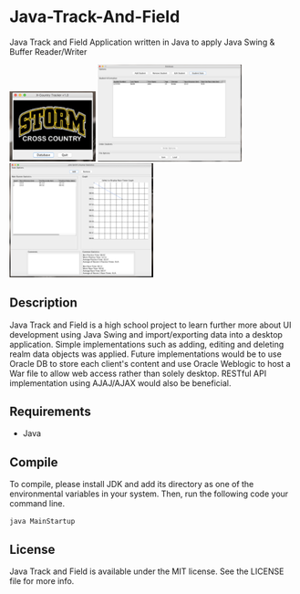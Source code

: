 # Java-Track-And-Field
Java Track and Field Application written in Java to apply Java Swing &amp; Buffer Reader/Writer

<img src="https://github.com/jnkfong/Java-Track-And-Field/blob/master/Java%20Track%20%26%20Field/screenshots/a.png" width="30%"> 
<img src="https://github.com/jnkfong/Java-Track-And-Field/blob/master/Java%20Track%20%26%20Field/screenshots/b.png" width="50%"> 
<img src="https://github.com/jnkfong/Java-Track-And-Field/blob/master/Java%20Track%20%26%20Field/screenshots/c.png" width="50%">

## Description
Java Track and Field is a high school project to learn further more about UI development using Java Swing and import/exporting data into a desktop application. Simple implementations such as adding, editing and deleting realm data objects was applied. Future implementations would be to use Oracle DB to store each client's content and use Oracle Weblogic to host a War file to allow web access rather than solely desktop. RESTful API implementation using AJAJ/AJAX would also be beneficial.

## Requirements
- Java

## Compile
To compile, please install JDK and add its directory as one of the environmental variables in your system. Then, run the following code your command line.
```
java MainStartup
```

## License
Java Track and Field is available under the MIT license. See the LICENSE file for more info.
